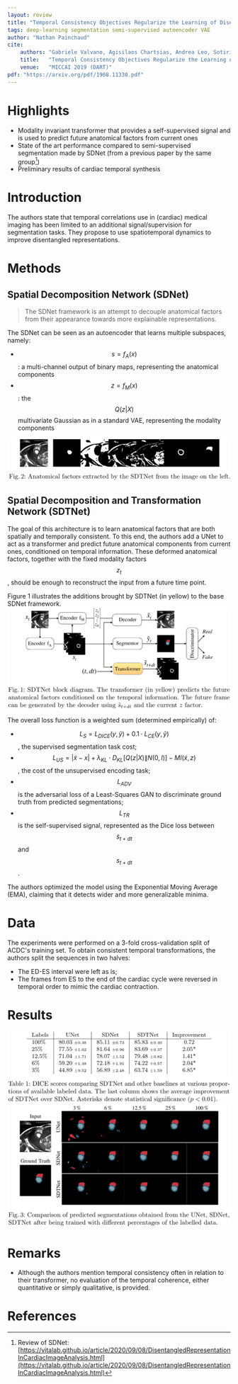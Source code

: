 ```yaml
---
layout: review
title: "Temporal Consistency Objectives Regularize the Learning of Disentangled Representations"
tags: deep-learning segmentation semi-supervised autoencoder VAE
author: "Nathan Painchaud"
cite:
    authors: "Gabriele Valvano, Agisilaos Chartsias, Andrea Leo, Sotirios A. Tsaftaris"
    title:   "Temporal Consistency Objectives Regularize the Learning of Disentangled Representations"
    venue:   "MICCAI 2019 (DART)"
pdf: "https://arxiv.org/pdf/1908.11330.pdf"
---
```



# Highlights
- Modality invariant transformer that provides a self-supervised signal and is used to predict future anatomical factors
from current ones
- State of the art performance compared to semi-supervised segmentation made by SDNet (from a previous paper by the same
group[^1])
- Preliminary results of cardiac temporal synthesis


# Introduction
The authors state that temporal correlations use in (cardiac) medical imaging has been limited to an additional
signal/supervision for segmentation tasks. They propose to use spatiotemporal dynamics to improve disentangled
representations.


# Methods

## Spatial Decomposition Network (SDNet)
> The SDNet framework is an attempt to decouple anatomical factors from their appearance towards more explainable
> representations.

The SDNet can be seen as an autoencoder that learns multiple subspaces, namely:
- $$s = f_A (x)$$: a multi-channel output of binary maps, representing the anatomical components
- $$z = f_M (x)$$: the $$Q(z \vert X)$$ multivariate Gaussian as in a standard VAE, representing the modality components

![](/article/images/TemporalConsistencyObjectives/figure2.jpg)

## Spatial Decomposition and Transformation Network (SDTNet)
The goal of this architecture is to learn anatomical factors that are both spatially and temporally consistent. To this
end, the authors add a UNet to act as a transformer and predict future anatomical components from current ones,
conditioned on temporal information. These deformed anatomical factors, together with the fixed modality factors $$z_t$$,
should be enough to reconstruct the input from a future time point.

Figure 1 illustrates the additions brought by SDTNet (in yellow) to the base SDNet framework.
![](/article/images/TemporalConsistencyObjectives/figure1.jpg)

The overall loss function is a weighted sum (determined empirically) of:

- $$L_S = L_{DICE}(y,\tilde{y}) + 0.1 \cdot L_{CE}(y,\tilde{y})$$, the supervised segmentation task cost;
- $$L_{US} = |\tilde{x} - x| + \lambda_{KL} \cdot D_{KL}[Q(z|X) \| N(0,I)] - MI(\tilde{x},z)$$, the cost of the 
unsupervised encoding task;
- $$L_{ADV}$$ is the adversarial loss of a Least-Squares GAN to discriminate ground truth from predicted segmentations;
- $$L_{TR}$$ is the self-supervised signal, represented as the Dice loss between $$\tilde{s}_{t+dt}$$ and $$s_{t+dt}$$.

The authors optimized the model using the Exponential Moving Average (EMA), claiming that it detects wider and more
generalizable minima.


# Data
The experiments were performed on a 3-fold cross-validation split of ACDC's training set. To obtain consistent temporal
transformations, the authors split the sequences in two halves:
- The ED-ES interval were left as is;
- The frames from ES to the end of the cardiac cycle were reversed in temporal order to mimic the cardiac contraction.


# Results

![](/article/images/TemporalConsistencyObjectives/table1.jpg)
![](/article/images/TemporalConsistencyObjectives/figure4.jpg)


# Remarks
- Although the authors mention temporal consistency often in relation to their transformer, no evaluation of the
temporal coherence, either quantitative or simply qualitative, is provided.

# References
[^1]: Review of SDNet: [https://vitalab.github.io/article/2020/09/08/DisentangledRepresentationInCardiacImageAnalysis.html](https://vitalab.github.io/article/2020/09/08/DisentangledRepresentationInCardiacImageAnalysis.html)

